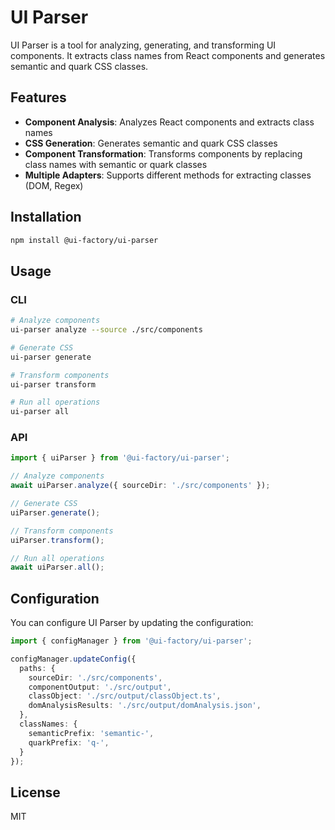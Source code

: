 # UI Parser

UI Parser is a tool for analyzing, generating, and transforming UI components. It extracts class names from React components and generates semantic and quark CSS classes.

## Features

- **Component Analysis**: Analyzes React components and extracts class names
- **CSS Generation**: Generates semantic and quark CSS classes
- **Component Transformation**: Transforms components by replacing class names with semantic or quark classes
- **Multiple Adapters**: Supports different methods for extracting classes (DOM, Regex)

## Installation

```bash
npm install @ui-factory/ui-parser
```

## Usage

### CLI

```bash
# Analyze components
ui-parser analyze --source ./src/components

# Generate CSS
ui-parser generate

# Transform components
ui-parser transform

# Run all operations
ui-parser all
```

### API

```typescript
import { uiParser } from '@ui-factory/ui-parser';

// Analyze components
await uiParser.analyze({ sourceDir: './src/components' });

// Generate CSS
uiParser.generate();

// Transform components
uiParser.transform();

// Run all operations
await uiParser.all();
```

## Configuration

You can configure UI Parser by updating the configuration:

```typescript
import { configManager } from '@ui-factory/ui-parser';

configManager.updateConfig({
  paths: {
    sourceDir: './src/components',
    componentOutput: './src/output',
    classObject: './src/output/classObject.ts',
    domAnalysisResults: './src/output/domAnalysis.json',
  },
  classNames: {
    semanticPrefix: 'semantic-',
    quarkPrefix: 'q-',
  }
});
```

## License

MIT